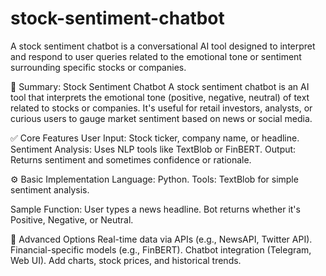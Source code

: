 # stock-sentiment-chatbot
A stock sentiment chatbot is a conversational AI tool designed to interpret and respond to user queries related to the emotional tone or sentiment surrounding specific stocks or companies.

📝 Summary: Stock Sentiment Chatbot
A stock sentiment chatbot is an AI tool that interprets the emotional tone (positive, negative, neutral) of text related to stocks or companies. It's useful for retail investors, analysts, or curious users to gauge market sentiment based on news or social media.

✅ Core Features
User Input: Stock ticker, company name, or headline.
Sentiment Analysis: Uses NLP tools like TextBlob or FinBERT.
Output: Returns sentiment and sometimes confidence or rationale.

⚙️ Basic Implementation
Language: Python.
Tools: TextBlob for simple sentiment analysis.

Sample Function:
User types a news headline.
Bot returns whether it's Positive, Negative, or Neutral.

🔧 Advanced Options
Real-time data via APIs (e.g., NewsAPI, Twitter API).
Financial-specific models (e.g., FinBERT).
Chatbot integration (Telegram, Web UI).
Add charts, stock prices, and historical trends.
